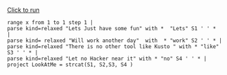 [Click to run](https://dataexplorer.azure.com/clusters/help/databases/ContosoSales?query=H4sIAAAAAAAAA33QTUsDMRAG4Lvgf3jJxQ%2F2stZrD95E62kFz8Pu1E2TZspkaiv4451lpepBCSQwk3l4E6XyyjhirbJFCxPfqvHOj4%2Fzsx1pZaRYhqVypiMPCCu2iod9NYz0xqiyZaz3JeAQbcQ15hsBXYsLX174DeEkvcSccRBNoCI2smKg94AZ8sEw9Ry6%2BYL%2BCPTsk4xYUQQzYyIZOSbGo%2BcUnLKFqeji4n%2FRHzBh99Qn1wqTIto3UsSJ2x%2BEyoZ7w0ok3dkTY%2BlfqD3ZZdc2Hr%2FpFs00cPUJZ6bKwW0BAAA%3D)

```kql
range x from 1 to 1 step 1 |
parse kind=relaxed "Lets Just have some fun" with *  "Lets" S1 ' ' *  |
parse kind= relaxed "Will work another day"  with  * "work" S2 ' ' * |
parse kind=relaxed "There is no other tool like Kusto " with * "like" S3 ' ' * |
parse kind=relaxed "Let no Hacker near it" with * "no" S4 ' ' * |
project LookAtMe = strcat(S1, S2,S3, S4 )
```